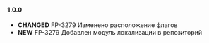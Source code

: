 #### 1.0.0
* **CHANGED** FP-3279 Изменено расположение флагов
* **NEW** FP-3279 Добавлен модуль локализации в репозиторий